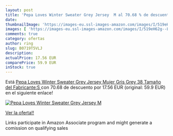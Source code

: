 ```yaml
---
layout: post
title: 'Pepa Loves Winter Sweater Grey Jersey  M al 70.68 % de descuento'
date: 
thumbnailImage: 'https://images-eu.ssl-images-amazon.com/images/I/519eH62g--L._SL200_.jpg'
images: [ 'https://images-eu.ssl-images-amazon.com/images/I/519eH62g--L._SL200_.jpg' ]
comments: true
category: ofertas
author: ring
slug: B0719T5VLJ
description:
actualPrice: 17.56 EUR
comparePrice: 59.9 EUR
inStock: true
---
```


Está [Pepa Loves Winter Sweater Grey Jersey  Mujer  Gris  Grey   38  Tamaño del Fabricante:S ](https://www.amazon.es/dp/B0719T5VLJ/?tag=tolees-21) con 70.68 de descuento por 17.56 EUR (original: 59.9 EUR) en el siguiente enlace!

[![Pepa Loves Winter Sweater Grey Jersey  M](https://images-eu.ssl-images-amazon.com/images/I/519eH62g--L._SL200_.jpg)](https://www.amazon.es/dp/B0719T5VLJ/?tag=tolees-21)

[Ver la oferta!!](https://www.amazon.es/dp/B0719T5VLJ/?tag=tolees-21)

Links participate in Amazon Associate program and might generate a comission on qualifying sales


